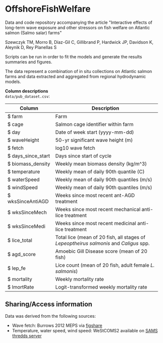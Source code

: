 # OffshoreFishWelfare

Data and code repository accompanying the article "Interactive effects of
long-term wave exposure and other stressors on fish welfare on Atlantic salmon
(Salmo salar) farms"

Szewczyk TM, Morro B, Díaz-Gil C, Gillibrand P, Hardwick JP, Davidson K, Aleynik
D, Rey Planellas S

Scripts can be run in order to fit the models and generate the results summaries
and figures.

The data represent a combination of in situ collections on Atlantic salmon farms
and data extracted and aggregated from regional hydrodynamic models.

**Column descriptions**  
`data/pub_dataset.csv`:

| Column             | Description                                                                            |
|--------------------|----------------------------------------------------------------------------------------|
| $ farm             | Farm                                                                                   |
| $ cage             | Salmon cage identifier within farm                                                     |
| $ day              | Date of week start (yyyy-mm-dd)                                                        |
| $ waveHeight       | 50-yr significant wave height (m)                                                      |
| $ fetch            | log10 wave fetch                                                                       |
| $ days_since_start | Days since start of cycle                                                              |
| $ biomass_density  | Weekly mean biomass density (kg/m^3)                                                   |
| $ temperature      | Weekly mean of daily 90th quantile (C)                                                 |
| $ waterSpeed       | Weekly mean of daily 90th quantiles (m/s)                                              |
| $ windSpeed        | Weekly mean of daily 90th quantiles (m/s)                                              |
| $ wksSinceAntiAGD  | Weeks since most recent ant-AGD treatment                                              |
| $ wksSinceMech     | Weeks since most recent mechanical anti-lice treatment                                 |
| $ wksSinceMedi     | Weeks since most recent medicinal anti-lice treatment                                  |
| $ lice_total       | Total lice (mean of 20 fish, all stages of *Lepeoptheirus salmonis* and *Caligus* spp. |
| $ agd_score        | Amoebic Gill Disease score (mean of 20 fish)                                           |
| $ lep_fe           | Lice count (mean of 20 fish, adult female *L. salmonis*)                               |
| $ mortality        | Weekly mortality rate                                                                  |
| $ lmortRate        | Logit-transformed weekly mortality rate                                                |

## Sharing/Access information

Data was derived from the following sources:

-   Wave fetch: Burrows 2012 MEPS via
    [figshare](https://figshare.com/articles/dataset/Wave_fetch_GIS_layers_for_the_UK_and_Ireland_at_200m_scale/12029682)  
-   Temperature, water speed, wind speed: WeStCOMS2 available on [SAMS thredds
    server](https://thredds.sams.ac.uk/catalog/SCOATS.html)
